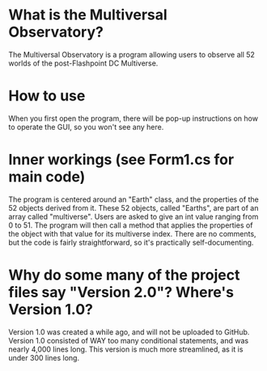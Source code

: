 # What is the Multiversal Observatory?
The Multiversal Observatory is a program allowing users to observe all 52 worlds of the post-Flashpoint DC Multiverse.

# How to use
When you first open the program, there will be pop-up instructions on how to operate the GUI, so you won't see any here.

# Inner workings (see Form1.cs for main code)
The program is centered around an "Earth" class, and the properties of the 52 objects derived from it.
These 52 objects, called "Earths", are part of an array called "multiverse".
Users are asked to give an int value ranging from 0 to 51.
The program will then call a method that applies the properties of the object with that value for its multiverse index.
There are no comments, but the code is fairly straightforward, so it's practically self-documenting.

# Why do some many of the project files say "Version 2.0"? Where's Version 1.0?
Version 1.0 was created a while ago, and will not be uploaded to GitHub.
Version 1.0 consisted of WAY too many conditional statements, and was nearly 4,000 lines long.
This version is much more streamlined, as it is under 300 lines long.
